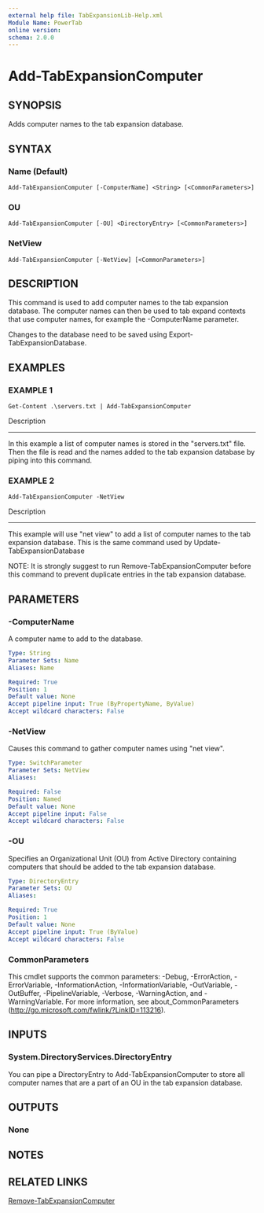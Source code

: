 ```yaml
---
external help file: TabExpansionLib-Help.xml
Module Name: PowerTab
online version:
schema: 2.0.0
---
```


# Add-TabExpansionComputer

## SYNOPSIS
Adds computer names to the tab expansion database.

## SYNTAX

### Name (Default)
```
Add-TabExpansionComputer [-ComputerName] <String> [<CommonParameters>]
```

### OU
```
Add-TabExpansionComputer [-OU] <DirectoryEntry> [<CommonParameters>]
```

### NetView
```
Add-TabExpansionComputer [-NetView] [<CommonParameters>]
```

## DESCRIPTION
This command is used to add computer names to the tab expansion database.
The computer names can then be used to tab expand contexts that use computer names, for example the -ComputerName parameter.

Changes to the database need to be saved using Export-TabExpansionDatabase.

## EXAMPLES

### EXAMPLE 1
```
Get-Content .\servers.txt | Add-TabExpansionComputer
```

Description

-----------

In this example a list of computer names is stored in the "servers.txt" file.
Then the file is read and the names added to the tab expansion database by piping into this command.

### EXAMPLE 2
```
Add-TabExpansionComputer -NetView
```

Description

-----------

This example will use "net view" to add a list of computer names to the tab expansion database.
This is the same command used by Update-TabExpansionDatabase

NOTE: It is strongly suggest to run Remove-TabExpansionComputer before this command to prevent duplicate entries in the tab expansion database.

## PARAMETERS

### -ComputerName
A computer name to add to the database.

```yaml
Type: String
Parameter Sets: Name
Aliases: Name

Required: True
Position: 1
Default value: None
Accept pipeline input: True (ByPropertyName, ByValue)
Accept wildcard characters: False
```

### -NetView
Causes this command to gather computer names using "net view".

```yaml
Type: SwitchParameter
Parameter Sets: NetView
Aliases:

Required: False
Position: Named
Default value: None
Accept pipeline input: False
Accept wildcard characters: False
```

### -OU
Specifies an Organizational Unit (OU) from Active Directory containing computers that should be added to the tab expansion database.

```yaml
Type: DirectoryEntry
Parameter Sets: OU
Aliases:

Required: True
Position: 1
Default value: None
Accept pipeline input: True (ByValue)
Accept wildcard characters: False
```

### CommonParameters
This cmdlet supports the common parameters: -Debug, -ErrorAction, -ErrorVariable, -InformationAction, -InformationVariable, -OutVariable, -OutBuffer, -PipelineVariable, -Verbose, -WarningAction, and -WarningVariable.
For more information, see about_CommonParameters (http://go.microsoft.com/fwlink/?LinkID=113216).

## INPUTS

### System.DirectoryServices.DirectoryEntry
You can pipe a DirectoryEntry to Add-TabExpansionComputer to store all computer names that are a part of an OU in the tab expansion database.

## OUTPUTS

### None

## NOTES

## RELATED LINKS

[Remove-TabExpansionComputer]()

